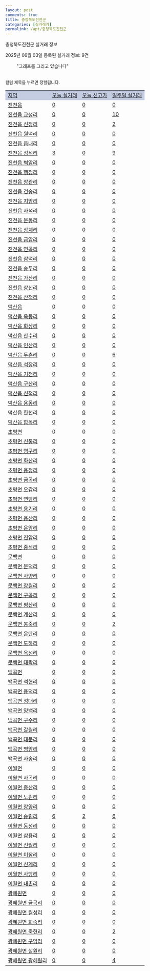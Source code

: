 ```yaml
---
layout: post
comments: true
title: 충청북도진천군
categories: [실거래가]
permalink: /apt/충청북도진천군
---
```


충청북도진천군 실거래 정보

2025년 06월 03일 등록된 실거래 정보: 9건

<!--<script async src="https://pagead2.googlesyndication.com/pagead/js/adsbygoogle.js?client=ca-pub-3485438051770037"
 crossorigin="anonymous"></script>-->

<script type="text/javascript">
  google.charts.load('current', {'packages':['corechart']});
  google.charts.setOnLoadCallback(drawChart);

  function drawChart() {
    var data = google.visualization.arrayToDataTable([['거래일', '매매', '전월세', '전매'], ['21-01', 1, 2, 0], ['21-02', 0, 1, 0], ['21-03', 0, 2, 0], ['21-04', 0, 1, 0], ['21-05', 1, 0, 0], ['21-06', 0, 1, 0], ['21-07', 5, 7, 2], ['21-08', 45, 144, 26], ['21-09', 88, 155, 44], ['21-10', 93, 125, 76], ['21-11', 57, 139, 30], ['21-12', 75, 179, 11], ['22-01', 55, 118, 9], ['22-02', 65, 148, 11], ['22-03', 74, 140, 9], ['22-04', 73, 120, 14], ['22-05', 85, 171, 5], ['22-06', 62, 340, 7], ['22-07', 63, 178, 7], ['22-08', 16, 74, 2], ['23-07', 0, 2, 0], ['23-08', 0, 2, 0], ['23-09', 1, 0, 0], ['23-10', 4, 24, 0], ['23-11', 55, 99, 6], ['23-12', 69, 163, 20], ['24-01', 3, 0, 0], ['24-02', 0, 1, 0], ['24-03', 0, 0, 1], ['24-04', 0, 2, 0], ['24-05', 10, 43, 2], ['24-06', 72, 334, 3], ['24-07', 110, 221, 4], ['24-08', 70, 256, 2], ['24-09', 55, 244, 0], ['24-10', 77, 45, 77], ['24-11', 26, 0, 26], ['24-12', 65, 65, 65], ['25-01', 46, 46, 46], ['25-02', 60, 60, 60], ['25-03', 85, 85, 85], ['25-04', 68, 68, 68], ['25-05', 53, 53, 53]]);

    var options = {
      title: '최근 1년간 유형별 거래량 추이',
      legend: { position: 'bottom' }
    };

    setTimeout(function() {
        var chart = new google.visualization.LineChart(document.getElementById('columnchart_material'));
        chart.draw(data, (options));
        document.getElementById('loading').style.display = 'none';
        var dayLabel = (new Date()).getDay();
        if (dayLabel < 2) {
            sorttable.innerSortFunction.apply(document.getElementById('week'), []);
            sorttable.innerSortFunction.apply(document.getElementById('week'), []);        
        }
        else {
            sorttable.innerSortFunction.apply(document.getElementById('today'), []);
            sorttable.innerSortFunction.apply(document.getElementById('today'), []);
        }
    }, 200);

  }
</script>

<div id="loading" style="z-index:20; display: block; margin-left: 35px">"그래프를 그리고 있습니다"</div>
<div id="columnchart_material" style="width: 95%; margin-left: -35px; display: block"></div>
<!--<div style="width: 95%; margin-left: -35px; display: block">
      <script async src="https://pagead2.googlesyndication.com/pagead/js/adsbygoogle.js?client=ca-pub-3485438051770037"
          crossorigin="anonymous"></script>
      <ins class="adsbygoogle"
          style="display:block"
          data-ad-format="fluid"
          data-ad-layout-key="-fb+5w+4e-db+86"
          data-ad-client="ca-pub-3485438051770037"
          data-ad-slot="1827090281"></ins>
      <script>
          (adsbygoogle = window.adsbygoogle || []).push({});
      </script>
</div>-->
<br>

<font size='small' style='font-size: small;'>컬럼 제목을 누르면 정렬됩니다.</font>
<table class="sortable">
  <tr style='background-color: rgba(114, 132, 186,0.4);'>
    <td id="region"><a href="#">지역</a></td>
    <td id="today"><a href="#">오늘 실거래</a></td>
    <td id="today_new"><a href="#">오늘 신고가</a></td>
    <td id="week"><a href="#">일주일 실거래</a></td>
  </tr>

  
  <tr class="item">
    <td><a href="충청북도진천군진천읍">진천읍</a></td>
    <td><a href="충청북도진천군진천읍">0</a></td>
    <td><a href="충청북도진천군진천읍">0</a></td>
    <td><a href="충청북도진천군진천읍">0</a></td>
  </tr>
    

  <tr class="item">
    <td><a href="충청북도진천군진천읍교성리">진천읍 교성리</a></td>
    <td><a href="충청북도진천군진천읍교성리">0</a></td>
    <td><a href="충청북도진천군진천읍교성리">0</a></td>
    <td><a href="충청북도진천군진천읍교성리">10</a></td>
  </tr>
    

  <tr class="item">
    <td><a href="충청북도진천군진천읍신정리">진천읍 신정리</a></td>
    <td><a href="충청북도진천군진천읍신정리">0</a></td>
    <td><a href="충청북도진천군진천읍신정리">0</a></td>
    <td><a href="충청북도진천군진천읍신정리">2</a></td>
  </tr>
    

  <tr class="item">
    <td><a href="충청북도진천군진천읍원덕리">진천읍 원덕리</a></td>
    <td><a href="충청북도진천군진천읍원덕리">0</a></td>
    <td><a href="충청북도진천군진천읍원덕리">0</a></td>
    <td><a href="충청북도진천군진천읍원덕리">0</a></td>
  </tr>
    

  <tr class="item">
    <td><a href="충청북도진천군진천읍읍내리">진천읍 읍내리</a></td>
    <td><a href="충청북도진천군진천읍읍내리">0</a></td>
    <td><a href="충청북도진천군진천읍읍내리">0</a></td>
    <td><a href="충청북도진천군진천읍읍내리">0</a></td>
  </tr>
    

  <tr class="item">
    <td><a href="충청북도진천군진천읍성석리">진천읍 성석리</a></td>
    <td><a href="충청북도진천군진천읍성석리">3</a></td>
    <td><a href="충청북도진천군진천읍성석리">0</a></td>
    <td><a href="충청북도진천군진천읍성석리">9</a></td>
  </tr>
    

  <tr class="item">
    <td><a href="충청북도진천군진천읍벽암리">진천읍 벽암리</a></td>
    <td><a href="충청북도진천군진천읍벽암리">0</a></td>
    <td><a href="충청북도진천군진천읍벽암리">0</a></td>
    <td><a href="충청북도진천군진천읍벽암리">0</a></td>
  </tr>
    

  <tr class="item">
    <td><a href="충청북도진천군진천읍행정리">진천읍 행정리</a></td>
    <td><a href="충청북도진천군진천읍행정리">0</a></td>
    <td><a href="충청북도진천군진천읍행정리">0</a></td>
    <td><a href="충청북도진천군진천읍행정리">0</a></td>
  </tr>
    

  <tr class="item">
    <td><a href="충청북도진천군진천읍장관리">진천읍 장관리</a></td>
    <td><a href="충청북도진천군진천읍장관리">0</a></td>
    <td><a href="충청북도진천군진천읍장관리">0</a></td>
    <td><a href="충청북도진천군진천읍장관리">0</a></td>
  </tr>
    

  <tr class="item">
    <td><a href="충청북도진천군진천읍건송리">진천읍 건송리</a></td>
    <td><a href="충청북도진천군진천읍건송리">0</a></td>
    <td><a href="충청북도진천군진천읍건송리">0</a></td>
    <td><a href="충청북도진천군진천읍건송리">0</a></td>
  </tr>
    

  <tr class="item">
    <td><a href="충청북도진천군진천읍지암리">진천읍 지암리</a></td>
    <td><a href="충청북도진천군진천읍지암리">0</a></td>
    <td><a href="충청북도진천군진천읍지암리">0</a></td>
    <td><a href="충청북도진천군진천읍지암리">0</a></td>
  </tr>
    

  <tr class="item">
    <td><a href="충청북도진천군진천읍사석리">진천읍 사석리</a></td>
    <td><a href="충청북도진천군진천읍사석리">0</a></td>
    <td><a href="충청북도진천군진천읍사석리">0</a></td>
    <td><a href="충청북도진천군진천읍사석리">0</a></td>
  </tr>
    

  <tr class="item">
    <td><a href="충청북도진천군진천읍문봉리">진천읍 문봉리</a></td>
    <td><a href="충청북도진천군진천읍문봉리">0</a></td>
    <td><a href="충청북도진천군진천읍문봉리">0</a></td>
    <td><a href="충청북도진천군진천읍문봉리">0</a></td>
  </tr>
    

  <tr class="item">
    <td><a href="충청북도진천군진천읍상계리">진천읍 상계리</a></td>
    <td><a href="충청북도진천군진천읍상계리">0</a></td>
    <td><a href="충청북도진천군진천읍상계리">0</a></td>
    <td><a href="충청북도진천군진천읍상계리">0</a></td>
  </tr>
    

  <tr class="item">
    <td><a href="충청북도진천군진천읍금암리">진천읍 금암리</a></td>
    <td><a href="충청북도진천군진천읍금암리">0</a></td>
    <td><a href="충청북도진천군진천읍금암리">0</a></td>
    <td><a href="충청북도진천군진천읍금암리">0</a></td>
  </tr>
    

  <tr class="item">
    <td><a href="충청북도진천군진천읍연곡리">진천읍 연곡리</a></td>
    <td><a href="충청북도진천군진천읍연곡리">0</a></td>
    <td><a href="충청북도진천군진천읍연곡리">0</a></td>
    <td><a href="충청북도진천군진천읍연곡리">0</a></td>
  </tr>
    

  <tr class="item">
    <td><a href="충청북도진천군진천읍삼덕리">진천읍 삼덕리</a></td>
    <td><a href="충청북도진천군진천읍삼덕리">0</a></td>
    <td><a href="충청북도진천군진천읍삼덕리">0</a></td>
    <td><a href="충청북도진천군진천읍삼덕리">0</a></td>
  </tr>
    

  <tr class="item">
    <td><a href="충청북도진천군진천읍송두리">진천읍 송두리</a></td>
    <td><a href="충청북도진천군진천읍송두리">0</a></td>
    <td><a href="충청북도진천군진천읍송두리">0</a></td>
    <td><a href="충청북도진천군진천읍송두리">0</a></td>
  </tr>
    

  <tr class="item">
    <td><a href="충청북도진천군진천읍가산리">진천읍 가산리</a></td>
    <td><a href="충청북도진천군진천읍가산리">0</a></td>
    <td><a href="충청북도진천군진천읍가산리">0</a></td>
    <td><a href="충청북도진천군진천읍가산리">0</a></td>
  </tr>
    

  <tr class="item">
    <td><a href="충청북도진천군진천읍상신리">진천읍 상신리</a></td>
    <td><a href="충청북도진천군진천읍상신리">0</a></td>
    <td><a href="충청북도진천군진천읍상신리">0</a></td>
    <td><a href="충청북도진천군진천읍상신리">0</a></td>
  </tr>
    

  <tr class="item">
    <td><a href="충청북도진천군진천읍산척리">진천읍 산척리</a></td>
    <td><a href="충청북도진천군진천읍산척리">0</a></td>
    <td><a href="충청북도진천군진천읍산척리">0</a></td>
    <td><a href="충청북도진천군진천읍산척리">0</a></td>
  </tr>
    

  <tr class="item">
    <td><a href="충청북도진천군덕산읍">덕산읍</a></td>
    <td><a href="충청북도진천군덕산읍">0</a></td>
    <td><a href="충청북도진천군덕산읍">0</a></td>
    <td><a href="충청북도진천군덕산읍">0</a></td>
  </tr>
    

  <tr class="item">
    <td><a href="충청북도진천군덕산읍옥동리">덕산읍 옥동리</a></td>
    <td><a href="충청북도진천군덕산읍옥동리">0</a></td>
    <td><a href="충청북도진천군덕산읍옥동리">0</a></td>
    <td><a href="충청북도진천군덕산읍옥동리">0</a></td>
  </tr>
    

  <tr class="item">
    <td><a href="충청북도진천군덕산읍화상리">덕산읍 화상리</a></td>
    <td><a href="충청북도진천군덕산읍화상리">0</a></td>
    <td><a href="충청북도진천군덕산읍화상리">0</a></td>
    <td><a href="충청북도진천군덕산읍화상리">0</a></td>
  </tr>
    

  <tr class="item">
    <td><a href="충청북도진천군덕산읍산수리">덕산읍 산수리</a></td>
    <td><a href="충청북도진천군덕산읍산수리">0</a></td>
    <td><a href="충청북도진천군덕산읍산수리">0</a></td>
    <td><a href="충청북도진천군덕산읍산수리">0</a></td>
  </tr>
    

  <tr class="item">
    <td><a href="충청북도진천군덕산읍인산리">덕산읍 인산리</a></td>
    <td><a href="충청북도진천군덕산읍인산리">0</a></td>
    <td><a href="충청북도진천군덕산읍인산리">0</a></td>
    <td><a href="충청북도진천군덕산읍인산리">0</a></td>
  </tr>
    

  <tr class="item">
    <td><a href="충청북도진천군덕산읍두촌리">덕산읍 두촌리</a></td>
    <td><a href="충청북도진천군덕산읍두촌리">0</a></td>
    <td><a href="충청북도진천군덕산읍두촌리">0</a></td>
    <td><a href="충청북도진천군덕산읍두촌리">6</a></td>
  </tr>
    

  <tr class="item">
    <td><a href="충청북도진천군덕산읍석장리">덕산읍 석장리</a></td>
    <td><a href="충청북도진천군덕산읍석장리">0</a></td>
    <td><a href="충청북도진천군덕산읍석장리">0</a></td>
    <td><a href="충청북도진천군덕산읍석장리">0</a></td>
  </tr>
    

  <tr class="item">
    <td><a href="충청북도진천군덕산읍기전리">덕산읍 기전리</a></td>
    <td><a href="충청북도진천군덕산읍기전리">0</a></td>
    <td><a href="충청북도진천군덕산읍기전리">0</a></td>
    <td><a href="충청북도진천군덕산읍기전리">0</a></td>
  </tr>
    

  <tr class="item">
    <td><a href="충청북도진천군덕산읍구산리">덕산읍 구산리</a></td>
    <td><a href="충청북도진천군덕산읍구산리">0</a></td>
    <td><a href="충청북도진천군덕산읍구산리">0</a></td>
    <td><a href="충청북도진천군덕산읍구산리">0</a></td>
  </tr>
    

  <tr class="item">
    <td><a href="충청북도진천군덕산읍신척리">덕산읍 신척리</a></td>
    <td><a href="충청북도진천군덕산읍신척리">0</a></td>
    <td><a href="충청북도진천군덕산읍신척리">0</a></td>
    <td><a href="충청북도진천군덕산읍신척리">0</a></td>
  </tr>
    

  <tr class="item">
    <td><a href="충청북도진천군덕산읍용몽리">덕산읍 용몽리</a></td>
    <td><a href="충청북도진천군덕산읍용몽리">0</a></td>
    <td><a href="충청북도진천군덕산읍용몽리">0</a></td>
    <td><a href="충청북도진천군덕산읍용몽리">0</a></td>
  </tr>
    

  <tr class="item">
    <td><a href="충청북도진천군덕산읍한천리">덕산읍 한천리</a></td>
    <td><a href="충청북도진천군덕산읍한천리">0</a></td>
    <td><a href="충청북도진천군덕산읍한천리">0</a></td>
    <td><a href="충청북도진천군덕산읍한천리">0</a></td>
  </tr>
    

  <tr class="item">
    <td><a href="충청북도진천군덕산읍합목리">덕산읍 합목리</a></td>
    <td><a href="충청북도진천군덕산읍합목리">0</a></td>
    <td><a href="충청북도진천군덕산읍합목리">0</a></td>
    <td><a href="충청북도진천군덕산읍합목리">0</a></td>
  </tr>
    

  <tr class="item">
    <td><a href="충청북도진천군초평면">초평면</a></td>
    <td><a href="충청북도진천군초평면">0</a></td>
    <td><a href="충청북도진천군초평면">0</a></td>
    <td><a href="충청북도진천군초평면">0</a></td>
  </tr>
    

  <tr class="item">
    <td><a href="충청북도진천군초평면신통리">초평면 신통리</a></td>
    <td><a href="충청북도진천군초평면신통리">0</a></td>
    <td><a href="충청북도진천군초평면신통리">0</a></td>
    <td><a href="충청북도진천군초평면신통리">0</a></td>
  </tr>
    

  <tr class="item">
    <td><a href="충청북도진천군초평면영구리">초평면 영구리</a></td>
    <td><a href="충청북도진천군초평면영구리">0</a></td>
    <td><a href="충청북도진천군초평면영구리">0</a></td>
    <td><a href="충청북도진천군초평면영구리">0</a></td>
  </tr>
    

  <tr class="item">
    <td><a href="충청북도진천군초평면화산리">초평면 화산리</a></td>
    <td><a href="충청북도진천군초평면화산리">0</a></td>
    <td><a href="충청북도진천군초평면화산리">0</a></td>
    <td><a href="충청북도진천군초평면화산리">0</a></td>
  </tr>
    

  <tr class="item">
    <td><a href="충청북도진천군초평면용정리">초평면 용정리</a></td>
    <td><a href="충청북도진천군초평면용정리">0</a></td>
    <td><a href="충청북도진천군초평면용정리">0</a></td>
    <td><a href="충청북도진천군초평면용정리">0</a></td>
  </tr>
    

  <tr class="item">
    <td><a href="충청북도진천군초평면금곡리">초평면 금곡리</a></td>
    <td><a href="충청북도진천군초평면금곡리">0</a></td>
    <td><a href="충청북도진천군초평면금곡리">0</a></td>
    <td><a href="충청북도진천군초평면금곡리">0</a></td>
  </tr>
    

  <tr class="item">
    <td><a href="충청북도진천군초평면오갑리">초평면 오갑리</a></td>
    <td><a href="충청북도진천군초평면오갑리">0</a></td>
    <td><a href="충청북도진천군초평면오갑리">0</a></td>
    <td><a href="충청북도진천군초평면오갑리">0</a></td>
  </tr>
    

  <tr class="item">
    <td><a href="충청북도진천군초평면연담리">초평면 연담리</a></td>
    <td><a href="충청북도진천군초평면연담리">0</a></td>
    <td><a href="충청북도진천군초평면연담리">0</a></td>
    <td><a href="충청북도진천군초평면연담리">0</a></td>
  </tr>
    

  <tr class="item">
    <td><a href="충청북도진천군초평면용기리">초평면 용기리</a></td>
    <td><a href="충청북도진천군초평면용기리">0</a></td>
    <td><a href="충청북도진천군초평면용기리">0</a></td>
    <td><a href="충청북도진천군초평면용기리">0</a></td>
  </tr>
    

  <tr class="item">
    <td><a href="충청북도진천군초평면용산리">초평면 용산리</a></td>
    <td><a href="충청북도진천군초평면용산리">0</a></td>
    <td><a href="충청북도진천군초평면용산리">0</a></td>
    <td><a href="충청북도진천군초평면용산리">0</a></td>
  </tr>
    

  <tr class="item">
    <td><a href="충청북도진천군초평면은암리">초평면 은암리</a></td>
    <td><a href="충청북도진천군초평면은암리">0</a></td>
    <td><a href="충청북도진천군초평면은암리">0</a></td>
    <td><a href="충청북도진천군초평면은암리">0</a></td>
  </tr>
    

  <tr class="item">
    <td><a href="충청북도진천군초평면진암리">초평면 진암리</a></td>
    <td><a href="충청북도진천군초평면진암리">0</a></td>
    <td><a href="충청북도진천군초평면진암리">0</a></td>
    <td><a href="충청북도진천군초평면진암리">0</a></td>
  </tr>
    

  <tr class="item">
    <td><a href="충청북도진천군초평면중석리">초평면 중석리</a></td>
    <td><a href="충청북도진천군초평면중석리">0</a></td>
    <td><a href="충청북도진천군초평면중석리">0</a></td>
    <td><a href="충청북도진천군초평면중석리">0</a></td>
  </tr>
    

  <tr class="item">
    <td><a href="충청북도진천군문백면">문백면</a></td>
    <td><a href="충청북도진천군문백면">0</a></td>
    <td><a href="충청북도진천군문백면">0</a></td>
    <td><a href="충청북도진천군문백면">0</a></td>
  </tr>
    

  <tr class="item">
    <td><a href="충청북도진천군문백면문덕리">문백면 문덕리</a></td>
    <td><a href="충청북도진천군문백면문덕리">0</a></td>
    <td><a href="충청북도진천군문백면문덕리">0</a></td>
    <td><a href="충청북도진천군문백면문덕리">0</a></td>
  </tr>
    

  <tr class="item">
    <td><a href="충청북도진천군문백면사양리">문백면 사양리</a></td>
    <td><a href="충청북도진천군문백면사양리">0</a></td>
    <td><a href="충청북도진천군문백면사양리">0</a></td>
    <td><a href="충청북도진천군문백면사양리">0</a></td>
  </tr>
    

  <tr class="item">
    <td><a href="충청북도진천군문백면장월리">문백면 장월리</a></td>
    <td><a href="충청북도진천군문백면장월리">0</a></td>
    <td><a href="충청북도진천군문백면장월리">0</a></td>
    <td><a href="충청북도진천군문백면장월리">0</a></td>
  </tr>
    

  <tr class="item">
    <td><a href="충청북도진천군문백면구곡리">문백면 구곡리</a></td>
    <td><a href="충청북도진천군문백면구곡리">0</a></td>
    <td><a href="충청북도진천군문백면구곡리">0</a></td>
    <td><a href="충청북도진천군문백면구곡리">0</a></td>
  </tr>
    

  <tr class="item">
    <td><a href="충청북도진천군문백면평산리">문백면 평산리</a></td>
    <td><a href="충청북도진천군문백면평산리">0</a></td>
    <td><a href="충청북도진천군문백면평산리">0</a></td>
    <td><a href="충청북도진천군문백면평산리">0</a></td>
  </tr>
    

  <tr class="item">
    <td><a href="충청북도진천군문백면계산리">문백면 계산리</a></td>
    <td><a href="충청북도진천군문백면계산리">0</a></td>
    <td><a href="충청북도진천군문백면계산리">0</a></td>
    <td><a href="충청북도진천군문백면계산리">0</a></td>
  </tr>
    

  <tr class="item">
    <td><a href="충청북도진천군문백면봉죽리">문백면 봉죽리</a></td>
    <td><a href="충청북도진천군문백면봉죽리">0</a></td>
    <td><a href="충청북도진천군문백면봉죽리">0</a></td>
    <td><a href="충청북도진천군문백면봉죽리">2</a></td>
  </tr>
    

  <tr class="item">
    <td><a href="충청북도진천군문백면은탄리">문백면 은탄리</a></td>
    <td><a href="충청북도진천군문백면은탄리">0</a></td>
    <td><a href="충청북도진천군문백면은탄리">0</a></td>
    <td><a href="충청북도진천군문백면은탄리">0</a></td>
  </tr>
    

  <tr class="item">
    <td><a href="충청북도진천군문백면도하리">문백면 도하리</a></td>
    <td><a href="충청북도진천군문백면도하리">0</a></td>
    <td><a href="충청북도진천군문백면도하리">0</a></td>
    <td><a href="충청북도진천군문백면도하리">0</a></td>
  </tr>
    

  <tr class="item">
    <td><a href="충청북도진천군문백면옥성리">문백면 옥성리</a></td>
    <td><a href="충청북도진천군문백면옥성리">0</a></td>
    <td><a href="충청북도진천군문백면옥성리">0</a></td>
    <td><a href="충청북도진천군문백면옥성리">0</a></td>
  </tr>
    

  <tr class="item">
    <td><a href="충청북도진천군문백면태락리">문백면 태락리</a></td>
    <td><a href="충청북도진천군문백면태락리">0</a></td>
    <td><a href="충청북도진천군문백면태락리">0</a></td>
    <td><a href="충청북도진천군문백면태락리">0</a></td>
  </tr>
    

  <tr class="item">
    <td><a href="충청북도진천군백곡면">백곡면</a></td>
    <td><a href="충청북도진천군백곡면">0</a></td>
    <td><a href="충청북도진천군백곡면">0</a></td>
    <td><a href="충청북도진천군백곡면">0</a></td>
  </tr>
    

  <tr class="item">
    <td><a href="충청북도진천군백곡면석현리">백곡면 석현리</a></td>
    <td><a href="충청북도진천군백곡면석현리">0</a></td>
    <td><a href="충청북도진천군백곡면석현리">0</a></td>
    <td><a href="충청북도진천군백곡면석현리">0</a></td>
  </tr>
    

  <tr class="item">
    <td><a href="충청북도진천군백곡면용덕리">백곡면 용덕리</a></td>
    <td><a href="충청북도진천군백곡면용덕리">0</a></td>
    <td><a href="충청북도진천군백곡면용덕리">0</a></td>
    <td><a href="충청북도진천군백곡면용덕리">0</a></td>
  </tr>
    

  <tr class="item">
    <td><a href="충청북도진천군백곡면성대리">백곡면 성대리</a></td>
    <td><a href="충청북도진천군백곡면성대리">0</a></td>
    <td><a href="충청북도진천군백곡면성대리">0</a></td>
    <td><a href="충청북도진천군백곡면성대리">0</a></td>
  </tr>
    

  <tr class="item">
    <td><a href="충청북도진천군백곡면양백리">백곡면 양백리</a></td>
    <td><a href="충청북도진천군백곡면양백리">0</a></td>
    <td><a href="충청북도진천군백곡면양백리">0</a></td>
    <td><a href="충청북도진천군백곡면양백리">0</a></td>
  </tr>
    

  <tr class="item">
    <td><a href="충청북도진천군백곡면구수리">백곡면 구수리</a></td>
    <td><a href="충청북도진천군백곡면구수리">0</a></td>
    <td><a href="충청북도진천군백곡면구수리">0</a></td>
    <td><a href="충청북도진천군백곡면구수리">0</a></td>
  </tr>
    

  <tr class="item">
    <td><a href="충청북도진천군백곡면갈월리">백곡면 갈월리</a></td>
    <td><a href="충청북도진천군백곡면갈월리">0</a></td>
    <td><a href="충청북도진천군백곡면갈월리">0</a></td>
    <td><a href="충청북도진천군백곡면갈월리">0</a></td>
  </tr>
    

  <tr class="item">
    <td><a href="충청북도진천군백곡면대문리">백곡면 대문리</a></td>
    <td><a href="충청북도진천군백곡면대문리">0</a></td>
    <td><a href="충청북도진천군백곡면대문리">0</a></td>
    <td><a href="충청북도진천군백곡면대문리">0</a></td>
  </tr>
    

  <tr class="item">
    <td><a href="충청북도진천군백곡면명암리">백곡면 명암리</a></td>
    <td><a href="충청북도진천군백곡면명암리">0</a></td>
    <td><a href="충청북도진천군백곡면명암리">0</a></td>
    <td><a href="충청북도진천군백곡면명암리">0</a></td>
  </tr>
    

  <tr class="item">
    <td><a href="충청북도진천군백곡면사송리">백곡면 사송리</a></td>
    <td><a href="충청북도진천군백곡면사송리">0</a></td>
    <td><a href="충청북도진천군백곡면사송리">0</a></td>
    <td><a href="충청북도진천군백곡면사송리">0</a></td>
  </tr>
    

  <tr class="item">
    <td><a href="충청북도진천군이월면">이월면</a></td>
    <td><a href="충청북도진천군이월면">0</a></td>
    <td><a href="충청북도진천군이월면">0</a></td>
    <td><a href="충청북도진천군이월면">0</a></td>
  </tr>
    

  <tr class="item">
    <td><a href="충청북도진천군이월면사곡리">이월면 사곡리</a></td>
    <td><a href="충청북도진천군이월면사곡리">0</a></td>
    <td><a href="충청북도진천군이월면사곡리">0</a></td>
    <td><a href="충청북도진천군이월면사곡리">0</a></td>
  </tr>
    

  <tr class="item">
    <td><a href="충청북도진천군이월면중산리">이월면 중산리</a></td>
    <td><a href="충청북도진천군이월면중산리">0</a></td>
    <td><a href="충청북도진천군이월면중산리">0</a></td>
    <td><a href="충청북도진천군이월면중산리">0</a></td>
  </tr>
    

  <tr class="item">
    <td><a href="충청북도진천군이월면노원리">이월면 노원리</a></td>
    <td><a href="충청북도진천군이월면노원리">0</a></td>
    <td><a href="충청북도진천군이월면노원리">0</a></td>
    <td><a href="충청북도진천군이월면노원리">0</a></td>
  </tr>
    

  <tr class="item">
    <td><a href="충청북도진천군이월면장양리">이월면 장양리</a></td>
    <td><a href="충청북도진천군이월면장양리">0</a></td>
    <td><a href="충청북도진천군이월면장양리">0</a></td>
    <td><a href="충청북도진천군이월면장양리">0</a></td>
  </tr>
    

  <tr class="item">
    <td><a href="충청북도진천군이월면송림리">이월면 송림리</a></td>
    <td><a href="충청북도진천군이월면송림리">6</a></td>
    <td><a href="충청북도진천군이월면송림리">2</a></td>
    <td><a href="충청북도진천군이월면송림리">6</a></td>
  </tr>
    

  <tr class="item">
    <td><a href="충청북도진천군이월면동성리">이월면 동성리</a></td>
    <td><a href="충청북도진천군이월면동성리">0</a></td>
    <td><a href="충청북도진천군이월면동성리">0</a></td>
    <td><a href="충청북도진천군이월면동성리">0</a></td>
  </tr>
    

  <tr class="item">
    <td><a href="충청북도진천군이월면삼용리">이월면 삼용리</a></td>
    <td><a href="충청북도진천군이월면삼용리">0</a></td>
    <td><a href="충청북도진천군이월면삼용리">0</a></td>
    <td><a href="충청북도진천군이월면삼용리">0</a></td>
  </tr>
    

  <tr class="item">
    <td><a href="충청북도진천군이월면신월리">이월면 신월리</a></td>
    <td><a href="충청북도진천군이월면신월리">0</a></td>
    <td><a href="충청북도진천군이월면신월리">0</a></td>
    <td><a href="충청북도진천군이월면신월리">0</a></td>
  </tr>
    

  <tr class="item">
    <td><a href="충청북도진천군이월면미잠리">이월면 미잠리</a></td>
    <td><a href="충청북도진천군이월면미잠리">0</a></td>
    <td><a href="충청북도진천군이월면미잠리">0</a></td>
    <td><a href="충청북도진천군이월면미잠리">0</a></td>
  </tr>
    

  <tr class="item">
    <td><a href="충청북도진천군이월면신계리">이월면 신계리</a></td>
    <td><a href="충청북도진천군이월면신계리">0</a></td>
    <td><a href="충청북도진천군이월면신계리">0</a></td>
    <td><a href="충청북도진천군이월면신계리">0</a></td>
  </tr>
    

  <tr class="item">
    <td><a href="충청북도진천군이월면사당리">이월면 사당리</a></td>
    <td><a href="충청북도진천군이월면사당리">0</a></td>
    <td><a href="충청북도진천군이월면사당리">0</a></td>
    <td><a href="충청북도진천군이월면사당리">0</a></td>
  </tr>
    

  <tr class="item">
    <td><a href="충청북도진천군이월면내촌리">이월면 내촌리</a></td>
    <td><a href="충청북도진천군이월면내촌리">0</a></td>
    <td><a href="충청북도진천군이월면내촌리">0</a></td>
    <td><a href="충청북도진천군이월면내촌리">0</a></td>
  </tr>
    

  <tr class="item">
    <td><a href="충청북도진천군광혜원면">광혜원면</a></td>
    <td><a href="충청북도진천군광혜원면">0</a></td>
    <td><a href="충청북도진천군광혜원면">0</a></td>
    <td><a href="충청북도진천군광혜원면">0</a></td>
  </tr>
    

  <tr class="item">
    <td><a href="충청북도진천군광혜원면금곡리">광혜원면 금곡리</a></td>
    <td><a href="충청북도진천군광혜원면금곡리">0</a></td>
    <td><a href="충청북도진천군광혜원면금곡리">0</a></td>
    <td><a href="충청북도진천군광혜원면금곡리">0</a></td>
  </tr>
    

  <tr class="item">
    <td><a href="충청북도진천군광혜원면월성리">광혜원면 월성리</a></td>
    <td><a href="충청북도진천군광혜원면월성리">0</a></td>
    <td><a href="충청북도진천군광혜원면월성리">0</a></td>
    <td><a href="충청북도진천군광혜원면월성리">0</a></td>
  </tr>
    

  <tr class="item">
    <td><a href="충청북도진천군광혜원면회죽리">광혜원면 회죽리</a></td>
    <td><a href="충청북도진천군광혜원면회죽리">0</a></td>
    <td><a href="충청북도진천군광혜원면회죽리">0</a></td>
    <td><a href="충청북도진천군광혜원면회죽리">0</a></td>
  </tr>
    

  <tr class="item">
    <td><a href="충청북도진천군광혜원면죽현리">광혜원면 죽현리</a></td>
    <td><a href="충청북도진천군광혜원면죽현리">0</a></td>
    <td><a href="충청북도진천군광혜원면죽현리">0</a></td>
    <td><a href="충청북도진천군광혜원면죽현리">2</a></td>
  </tr>
    

  <tr class="item">
    <td><a href="충청북도진천군광혜원면구암리">광혜원면 구암리</a></td>
    <td><a href="충청북도진천군광혜원면구암리">0</a></td>
    <td><a href="충청북도진천군광혜원면구암리">0</a></td>
    <td><a href="충청북도진천군광혜원면구암리">0</a></td>
  </tr>
    

  <tr class="item">
    <td><a href="충청북도진천군광혜원면실원리">광혜원면 실원리</a></td>
    <td><a href="충청북도진천군광혜원면실원리">0</a></td>
    <td><a href="충청북도진천군광혜원면실원리">0</a></td>
    <td><a href="충청북도진천군광혜원면실원리">0</a></td>
  </tr>
    

  <tr class="item">
    <td><a href="충청북도진천군광혜원면광혜원리">광혜원면 광혜원리</a></td>
    <td><a href="충청북도진천군광혜원면광혜원리">0</a></td>
    <td><a href="충청북도진천군광혜원면광혜원리">0</a></td>
    <td><a href="충청북도진천군광혜원면광혜원리">4</a></td>
  </tr>
    


</table>


    